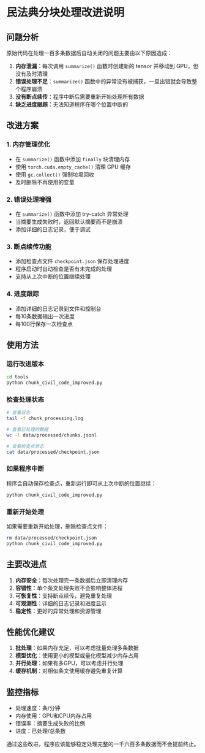 # 民法典分块处理改进说明

## 问题分析

原始代码在处理一百多条数据后自动关闭的问题主要由以下原因造成：

1. **内存泄漏**：每次调用 `summarize()` 函数时创建新的 tensor 并移动到 GPU，但没有及时清理
2. **错误处理不足**：`summarize()` 函数中的异常没有被捕获，一旦出错就会导致整个程序崩溃
3. **没有断点续传**：程序中断后需要重新开始处理所有数据
4. **缺乏进度跟踪**：无法知道程序在哪个位置中断的

## 改进方案

### 1. 内存管理优化
- 在 `summarize()` 函数中添加 `finally` 块清理内存
- 使用 `torch.cuda.empty_cache()` 清理 GPU 缓存
- 使用 `gc.collect()` 强制垃圾回收
- 及时删除不再使用的变量

### 2. 错误处理增强
- 在 `summarize()` 函数中添加 try-catch 异常处理
- 当摘要生成失败时，返回默认摘要而不是崩溃
- 添加详细的日志记录，便于调试

### 3. 断点续传功能
- 添加检查点文件 `checkpoint.json` 保存处理进度
- 程序启动时自动检查是否有未完成的处理
- 支持从上次中断的位置继续处理

### 4. 进度跟踪
- 添加详细的日志记录到文件和控制台
- 每10条数据输出一次进度
- 每100行保存一次检查点

## 使用方法

### 运行改进版本
```bash
cd tools
python chunk_civil_code_improved.py
```

### 检查处理状态
```bash
# 查看日志
tail -f chunk_processing.log

# 查看已处理的数据
wc -l data/processed/chunks.jsonl

# 查看检查点状态
cat data/processed/checkpoint.json
```

### 如果程序中断
程序会自动保存检查点，重新运行即可从上次中断的位置继续：
```bash
python chunk_civil_code_improved.py
```

### 重新开始处理
如果需要重新开始处理，删除检查点文件：
```bash
rm data/processed/checkpoint.json
python chunk_civil_code_improved.py
```

## 主要改进点

1. **内存安全**：每次处理完一条数据后立即清理内存
2. **容错性**：单个条文处理失败不会影响整体进程
3. **可恢复性**：支持断点续传，避免重复处理
4. **可观测性**：详细的日志记录和进度显示
5. **稳定性**：更好的异常处理和资源管理

## 性能优化建议

1. **批处理**：如果内存充足，可以考虑批量处理多条数据
2. **模型优化**：使用更小的模型或量化模型减少内存占用
3. **并行处理**：如果有多GPU，可以考虑并行处理
4. **缓存机制**：对相似条文使用缓存避免重复计算

## 监控指标

- 处理速度：条/分钟
- 内存使用：GPU和CPU内存占用
- 错误率：摘要生成失败的比例
- 进度：已处理/总条数

通过这些改进，程序应该能够稳定处理完整的一千六百多条数据而不会提前终止。